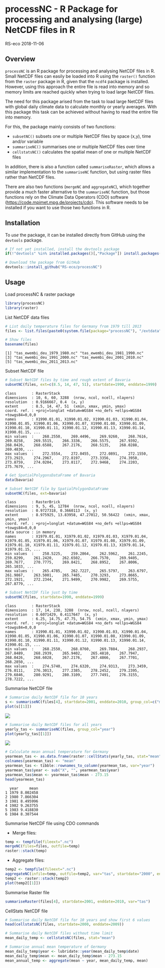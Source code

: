processNC - R Package for processing and analysing (large) NetCDF files in R
================
RS-eco
2018-11-06

Overview
--------

`processNC` is an R package for processing and analysing NetCDF files in R. Small NetCDF files can easily be loaded into R using the `raster()` function from the `raster` package in R, given that the `ncdf4` package is installed. However, using this approach the entire file is read into memory and so memory limits are reached quickly when trying to load large NetCDF files.

The need for this package arised from the task to load large NetCDF files with global daily climate data to calculate monthly or yearly averages. With this package this task can be achieved without having to read the entire file into memory.

For this, the package mainly consists of two functions:

-   `subsetNC()` subsets one or multiple NetCDF files by space (x,y), time and/or variable
-   `summariseNC()` summarises one or multiple NetCDF files over time
-   `cellstatsNC()` calculates the spatial mean of one or multiple NetCDF files

In addition, there is also a function called `summariseRaster`, which allows a similar implementation to the `summariseNC` function, but using raster files rather than NetCDF files.

There are also two functions (`mergeNC` and `aggregateNC`), which together provide a much faster alternative to the `summariseNC` function, but those functions rely on the Climate Data Operators (CDO) software (<https://code.mpimet.mpg.de/projects/cdo>). This software needs to be installed if you want to use those two functions in R.

Installation
------------

To *use* the package, it can be installed directly from GitHub using the `devtools` package.

``` r
# If not yet installed, install the devtools package
if(!"devtools" %in% installed.packages()[,"Package"]) install.packages("devtools")

# Download the package from GitHub
devtools::install_github("RS-eco/processNC")
```

Usage
-----

Load processNC & raster package

``` r
library(processNC)
library(raster)
```

List NetCDF data files

``` r
# List daily temperature files for Germany from 1979 till 2013
files <- list.files(paste0(system.file(package="processNC"), "/extdata"), full.names=T)

# Show files
basename(files)
```

    [1] "tas_ewembi_deu_1979_1980.nc" "tas_ewembi_deu_1981_1990.nc"
    [3] "tas_ewembi_deu_1991_2000.nc" "tas_ewembi_deu_2001_2010.nc"
    [5] "tas_ewembi_deu_2011_2013.nc"

Subset NetCDF file

``` r
# Subset NetCDF files by time and rough extent of Bavaria
subsetNC(files, ext=c(8.5, 14, 47, 51), startdate=1990, enddate=1999)
```

    class       : RasterStack 
    dimensions  : 10, 6, 60, 3288  (nrow, ncol, ncell, nlayers)
    resolution  : 0.9166667, 0.4  (x, y)
    extent      : 8.5, 14, 47, 51  (xmin, xmax, ymin, ymax)
    coord. ref. : +proj=longlat +datum=WGS84 +no_defs +ellps=WGS84 +towgs84=0,0,0 
    names       : X1990.01.01, X1990.01.02, X1990.01.03, X1990.01.04, X1990.01.05, X1990.01.06, X1990.01.07, X1990.01.08, X1990.01.09, X1990.01.10, X1990.01.11, X1990.01.12, X1990.01.13, X1990.01.14, X1990.01.15, ... 
    min values  :    268.2550,    269.4496,    269.9260,    268.7616,    269.0258,    269.5515,    266.3336,    266.5575,    267.9392,    268.0426,    268.6588,    267.2176,    268.5135,    268.0288,    269.4830, ... 
    max values  :    272.5554,    272.0455,    272.0891,    272.1550,    273.2923,    274.2967,    272.8197,    273.3356,    274.3950,    273.8759,    274.0204,    273.8117,    272.9468,    274.2203,    275.7679, ... 

``` r
# Get SpatialPolygonsDataFrame of Bavaria
data(bavaria)

# Subset NetCDF file by SpatialPolygonDataFrame
subsetNC(files, ext=bavaria)
```

    class       : RasterBrick 
    dimensions  : 9, 5, 45, 12784  (nrow, ncol, ncell, nlayers)
    resolution  : 0.9727318, 0.3660113  (x, y)
    extent      : 8.975925, 13.83958, 47.27012, 50.56422  (xmin, xmax, ymin, ymax)
    coord. ref. : +proj=longlat +datum=WGS84 +no_defs +ellps=WGS84 +towgs84=0,0,0 
    data source : in memory
    names       : X1979.01.01, X1979.01.02, X1979.01.03, X1979.01.04, X1979.01.05, X1979.01.06, X1979.01.07, X1979.01.08, X1979.01.09, X1979.01.10, X1979.01.11, X1979.01.12, X1979.01.13, X1979.01.14, X1979.01.15, ... 
    min values  :    258.5225,    259.2864,    262.5962,    261.2245,    259.8299,    261.2420,    262.6502,    266.7570,    269.9405,    269.7677,    270.7775,    269.8421,    268.8952,    267.8006,    265.1033, ... 
    max values  :    265.4785,    262.7227,    265.5797,    263.6797,    261.9867,    263.5001,    265.7485,    270.3293,    273.8665,    272.1921,    272.2344,    271.9499,    270.9982,    269.5755,    267.8779, ... 

``` r
# Subset NetCDF file just by time
subsetNC(files, startdate=1990, enddate=1999)
```

    class       : RasterStack 
    dimensions  : 17, 14, 238, 3288  (nrow, ncol, ncell, nlayers)
    resolution  : 0.6071429, 0.4117647  (x, y)
    extent      : 6.25, 14.75, 47.75, 54.75  (xmin, xmax, ymin, ymax)
    coord. ref. : +proj=longlat +datum=WGS84 +no_defs +ellps=WGS84 +towgs84=0,0,0 
    names       : X1990.01.01, X1990.01.02, X1990.01.03, X1990.01.04, X1990.01.05, X1990.01.06, X1990.01.07, X1990.01.08, X1990.01.09, X1990.01.10, X1990.01.11, X1990.01.12, X1990.01.13, X1990.01.14, X1990.01.15, ... 
    min values  :    268.2550,    268.8760,    269.7884,    268.2937,    267.8489,    268.2939,    265.9402,    265.4810,    267.7947,    268.0426,    268.6028,    267.2176,    267.4866,    267.7701,    268.2850, ... 
    max values  :    274.5740,    274.6320,    274.9313,    273.3459,    276.0111,    276.3013,    277.2385,    278.2452,    279.2395,    279.6846,    280.9291,    280.3109,    277.7491,    276.3155,    278.7222, ... 

Summarise NetCDF file

``` r
# Summarise daily NetCDF file for 10 years 
s <- summariseNC(files[4], startdate=2001, enddate=2010, group_col=c("month", "year"))
plot(s[[1]])
```

![](README_files/figure-markdown_github/unnamed-chunk-5-1.png)

``` r
# Summarise daily NetCDF files for all years
yearly_tas <- summariseNC(files, group_col="year")
plot(yearly_tas[[1]])
```

![](README_files/figure-markdown_github/unnamed-chunk-6-1.png)

``` r
# Calculate mean annual temperature for Germany
yearmean_tas <- as.data.frame(raster::cellStats(yearly_tas, stat="mean"))
colnames(yearmean_tas) <- "mean"
yearmean_tas <- tibble::rownames_to_column(yearmean_tas, var="year")
yearmean_tas$year <- sub("X", "", yearmean_tas$year)
yearmean_tas$mean <- yearmean_tas$mean - 273.15
head(yearmean_tas)
```

      year     mean
    1 1979 8.002458
    2 1980 7.866304
    3 1981 8.495996
    4 1982 9.263755
    5 1983 9.418830
    6 1984 8.307544

Summarise NetCDF file using CDO commands

-   Merge files:

``` r
temp <- tempfile(fileext=".nc")
mergeNC(files=files, outfile=temp)
raster::stack(temp)
```

-   Aggregate files:

``` r
temp2 <- tempfile(fileext=".nc")
aggregateNC(infile=temp, outfile=temp2, var="tas", startdate="2000", enddate="2009")
temp2 <- raster::stack(temp2)
plot(temp2[[1]])
```

Summarise Raster file

``` r
summariseRaster(files[4], startdate=2001, enddate=2010, var="tas")
```

CellStats NetCDF file

``` r
# Summarise daily NetCDF file for 10 years and show first 6 values
head(cellstatsNC(files, startdate=2000, enddate=2009))

# Summarise daily NetCDF files without time limit
mean_daily_temp <- cellstatsNC(files, stat="mean")

# Summarise annual mean temperature of Germany 
mean_daily_temp$year <- lubridate::year(mean_daily_temp$date)
mean_daily_temp$mean <- mean_daily_temp$mean - 273.15
mean_annual_temp <- aggregate(mean ~ year, mean_daily_temp, mean)
```
